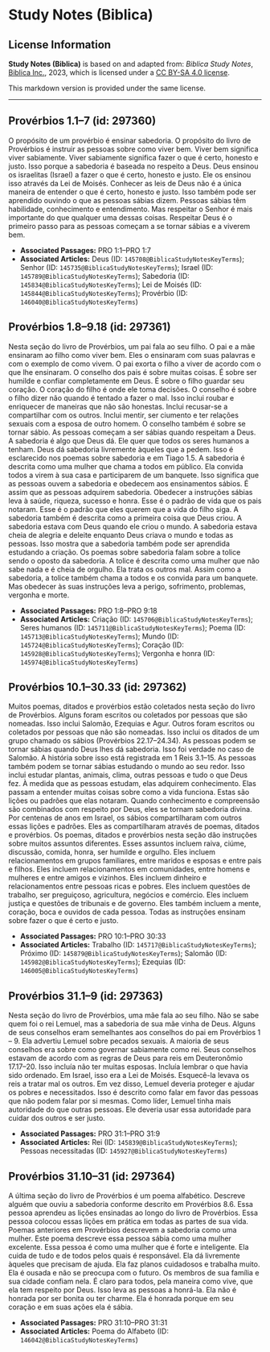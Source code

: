 # Study Notes (Biblica)

## License Information

**Study Notes (Biblica)** is based on and adapted from: _Biblica Study Notes_, [Biblica Inc.](https://www.biblica.com/), 2023, which is licensed under a [CC BY-SA 4.0 license](https://creativecommons.org/licenses/by-sa/4.0/legalcode.en).

This markdown version is provided under the same license.



--------------------------------

## Provérbios 1.1–7 (id: 297360)

O propósito de um provérbio é ensinar sabedoria. O propósito do livro de Provérbios é instruir as pessoas sobre como viver bem. Viver bem significa viver sabiamente. Viver sabiamente significa fazer o que é certo, honesto e justo. Isso porque a sabedoria é baseada no respeito a Deus. Deus ensinou os israelitas (Israel) a fazer o que é certo, honesto e justo. Ele os ensinou isso através da Lei de Moisés. Conhecer as leis de Deus não é a única maneira de entender o que é certo, honesto e justo. Isso também pode ser aprendido ouvindo o que as pessoas sábias dizem. Pessoas sábias têm habilidade, conhecimento e entendimento. Mas respeitar o Senhor é mais importante do que qualquer uma dessas coisas. Respeitar Deus é o primeiro passo para as pessoas começam a se tornar sábias e a viverem bem.

* **Associated Passages:** PRO 1:1–PRO 1:7
* **Associated Articles:** Deus (ID: `145708@BiblicaStudyNotesKeyTerms`); Senhor (ID: `145735@BiblicaStudyNotesKeyTerms`); Israel (ID: `145789@BiblicaStudyNotesKeyTerms`); Sabedoria (ID: `145834@BiblicaStudyNotesKeyTerms`); Lei de Moisés (ID: `145844@BiblicaStudyNotesKeyTerms`); Provérbio (ID: `146040@BiblicaStudyNotesKeyTerms`)

## Provérbios 1.8–9.18 (id: 297361)

Nesta seção do livro de Provérbios, um pai fala ao seu filho. O pai e a mãe ensinaram ao filho como viver bem. Eles o ensinaram com suas palavras e com o exemplo de como vivem. O pai exorta o filho a viver de acordo com o que lhe ensinaram. O conselho dos pais é sobre muitas coisas. É sobre ser humilde e confiar completamente em Deus. É sobre o filho guardar seu coração. O coração do filho é onde ele toma decisões. O conselho é sobre o filho dizer não quando é tentado a fazer o mal. Isso inclui roubar e enriquecer de maneiras que não são honestas. Inclui recusar\-se a compartilhar com os outros. Inclui mentir, ser ciumento e ter relações sexuais com a esposa de outro homem. O conselho também é sobre se tornar sábio. As pessoas começam a ser sábias quando respeitam a Deus. A sabedoria é algo que Deus dá. Ele quer que todos os seres humanos a tenham. Deus dá sabedoria livremente àqueles que a pedem. Isso é esclarecido nos poemas sobre sabedoria e em Tiago 1\.5\. A sabedoria é descrita como uma mulher que chama a todos em público. Ela convida todos a virem à sua casa e participarem de um banquete. Isso significa que as pessoas ouvem a sabedoria e obedecem aos ensinamentos sábios. É assim que as pessoas adquirem sabedoria. Obedecer a instruções sábias leva à saúde, riqueza, sucesso e honra. Esse é o padrão de vida que os pais notaram. Esse é o padrão que eles querem que a vida do filho siga. A sabedoria também é descrita como a primeira coisa que Deus criou. A sabedoria estava com Deus quando ele criou o mundo. A sabedoria estava cheia de alegria e deleite enquanto Deus criava o mundo e todas as pessoas. Isso mostra que a sabedoria também pode ser aprendida estudando a criação. Os poemas sobre sabedoria falam sobre a tolice sendo o oposto da sabedoria. A tolice é descrita como uma mulher que não sabe nada e é cheia de orgulho. Ela trata os outros mal. Assim como a sabedoria, a tolice também chama a todos e os convida para um banquete. Mas obedecer às suas instruções leva a perigo, sofrimento, problemas, vergonha e morte.

* **Associated Passages:** PRO 1:8–PRO 9:18
* **Associated Articles:** Criação (ID: `145706@BiblicaStudyNotesKeyTerms`); Seres humanos (ID: `145711@BiblicaStudyNotesKeyTerms`); Poema (ID: `145713@BiblicaStudyNotesKeyTerms`); Mundo (ID: `145724@BiblicaStudyNotesKeyTerms`); Coração (ID: `145928@BiblicaStudyNotesKeyTerms`); Vergonha e honra (ID: `145974@BiblicaStudyNotesKeyTerms`)

## Provérbios 10.1–30.33 (id: 297362)

Muitos poemas, ditados e provérbios estão coletados nesta seção do livro de Provérbios. Alguns foram escritos ou coletados por pessoas que são nomeadas. Isso inclui Salomão, Ezequias e Agur. Outros foram escritos ou coletados por pessoas que não são nomeadas. Isso inclui os ditados de um grupo chamado os sábios (Provérbios 22\.17–24\.34\). As pessoas podem se tornar sábias quando Deus lhes dá sabedoria. Isso foi verdade no caso de Salomão. A história sobre isso está registrada em 1 Reis 3\.1–15\. As pessoas também podem se tornar sábias estudando o mundo ao seu redor. Isso inclui estudar plantas, animais, clima, outras pessoas e tudo o que Deus fez. À medida que as pessoas estudam, elas adquirem conhecimento. Elas passam a entender muitas coisas sobre como a vida funciona. Estas são lições ou padrões que elas notaram. Quando conhecimento e compreensão são combinados com respeito por Deus, eles se tornam sabedoria divina. Por centenas de anos em Israel, os sábios compartilharam com outros essas lições e padrões. Eles as compartilharam através de poemas, ditados e provérbios. Os poemas, ditados e provérbios nesta seção dão instruções sobre muitos assuntos diferentes. Esses assuntos incluem raiva, ciúme, discussão, comida, honra, ser humilde e orgulho. Eles incluem relacionamentos em grupos familiares, entre maridos e esposas e entre pais e filhos. Eles incluem relacionamentos em comunidades, entre homens e mulheres e entre amigos e vizinhos. Eles incluem dinheiro e relacionamentos entre pessoas ricas e pobres. Eles incluem questões de trabalho, ser preguiçoso, agricultura, negócios e comércio. Eles incluem justiça e questões de tribunais e de governo. Eles também incluem a mente, coração, boca e ouvidos de cada pessoa. Todas as instruções ensinam sobre fazer o que é certo e justo.

* **Associated Passages:** PRO 10:1–PRO 30:33
* **Associated Articles:** Trabalho (ID: `145717@BiblicaStudyNotesKeyTerms`); Próximo (ID: `145879@BiblicaStudyNotesKeyTerms`); Salomão (ID: `145982@BiblicaStudyNotesKeyTerms`); Ezequias (ID: `146005@BiblicaStudyNotesKeyTerms`)

## Provérbios 31.1–9 (id: 297363)

Nesta seção do livro de Provérbios, uma mãe fala ao seu filho. Não se sabe quem foi o rei Lemuel, mas a sabedoria de sua mãe vinha de Deus. Alguns de seus conselhos eram semelhantes aos conselhos do pai em Provérbios 1 – 9\. Ela advertiu Lemuel sobre pecados sexuais. A maioria de seus conselhos era sobre como governar sabiamente como rei. Seus conselhos estavam de acordo com as regras de Deus para reis em Deuteronômio 17\.17–20\. Isso incluía não ter muitas esposas. Incluía lembrar o que havia sido ordenado. Em Israel, isso era a Lei de Moisés. Esquecê\-la levava os reis a tratar mal os outros. Em vez disso, Lemuel deveria proteger e ajudar os pobres e necessitados. Isso é descrito como falar em favor das pessoas que não podem falar por si mesmas. Como líder, Lemuel tinha mais autoridade do que outras pessoas. Ele deveria usar essa autoridade para cuidar dos outros e ser justo.

* **Associated Passages:** PRO 31:1–PRO 31:9
* **Associated Articles:** Rei (ID: `145839@BiblicaStudyNotesKeyTerms`); Pessoas necessitadas (ID: `145927@BiblicaStudyNotesKeyTerms`)

## Provérbios 31.10–31 (id: 297364)

A última seção do livro de Provérbios é um poema alfabético. Descreve alguém que ouviu a sabedoria conforme descrito em Provérbios 8\.6\. Essa pessoa aprendeu as lições ensinadas ao longo do livro de Provérbios. Essa pessoa colocou essas lições em prática em todas as partes de sua vida. Poemas anteriores em Provérbios descrevem a sabedoria como uma mulher. Este poema descreve essa pessoa sábia como uma mulher excelente. Essa pessoa é como uma mulher que é forte e inteligente. Ela cuida de tudo e de todos pelos quais é responsável. Ela dá livremente àqueles que precisam de ajuda. Ela faz planos cuidadosos e trabalha muito. Ela é ousada e não se preocupa com o futuro. Os membros de sua família e sua cidade confiam nela. É claro para todos, pela maneira como vive, que ela tem respeito por Deus. Isso leva as pessoas a honrá\-la. Ela não é honrada por ser bonita ou ter charme. Ela é honrada porque em seu coração e em suas ações ela é sábia.

* **Associated Passages:** PRO 31:10–PRO 31:31
* **Associated Articles:** Poema do Alfabeto (ID: `146042@BiblicaStudyNotesKeyTerms`)

